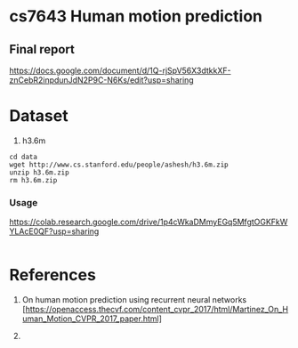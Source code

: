 # cs7643 Human motion prediction

## Final report 
https://docs.google.com/document/d/1Q-rjSpV56X3dtkkXF-znCebR2inpdunJdN2P9C-N6Ks/edit?usp=sharing

# Dataset

1. h3.6m

```
cd data
wget http://www.cs.stanford.edu/people/ashesh/h3.6m.zip
unzip h3.6m.zip
rm h3.6m.zip
```


### Usage 
https://colab.research.google.com/drive/1p4cWkaDMmyEGq5MfgtOGKFkWYLAcE0QF?usp=sharing

```

```


# References
1. On human motion prediction using recurrent neural networks
[https://openaccess.thecvf.com/content_cvpr_2017/html/Martinez_On_Human_Motion_CVPR_2017_paper.html]

2. 
